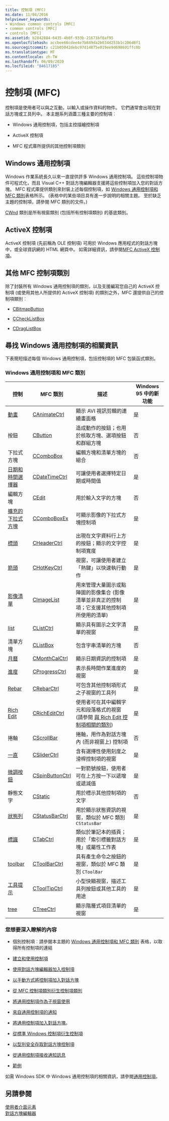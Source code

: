 ```yaml
---
title: 控制項 (MFC)
ms.date: 11/04/2016
helpviewer_keywords:
- Windows common controls [MFC]
- common controls [MFC]
- controls [MFC]
ms.assetid: b2842884-6435-4b8f-933b-21671bf8af95
ms.openlocfilehash: accbee66cdee4e7b849da2b034d253b1c206d8f1
ms.sourcegitcommit: c21b05042debc97d14875e019ee9d698691ffc0b
ms.translationtype: MT
ms.contentlocale: zh-TW
ms.lasthandoff: 06/09/2020
ms.locfileid: "84617185"
---
```

# <a name="controls-mfc"></a>控制項 (MFC)

控制項是使用者可以與之互動，以輸入或操作資料的物件。 它們通常會出現在對話方塊或工具列中。 本主題系列涵蓋三種主要的控制項︰

- Windows 通用控制項，包括主控描繪控制項

- ActiveX 控制項

- MFC 程式庫所提供的其他控制項類別

## <a name="windows-common-controls"></a>Windows 通用控制項

Windows 作業系統長久以來一直提供許多 Windows 通用控制項。 這些控制項物件可程式化，而且 Visual C++ 對話方塊編輯器支援將這些控制項加入您的對話方塊。 MFC 程式庫提供類別來封裝上述每個控制項，如 [Windows 通用控制項和 MFC 類別](#_core_windows_common_controls_and_mfc_classes)表格所示。 (表格中的某些項目具有進一步說明的相關主題。 至於缺乏主題的控制項，請參閱 MFC 類別的文件。)

[CWnd](reference/cwnd-class.md) 類別是所有視窗類別 (包括所有控制項類別) 的基底類別。

## <a name="activex-controls"></a>ActiveX 控制項

ActiveX 控制項 (先前稱為 OLE 控制項) 可用於 Windows 應用程式的對話方塊中，或全球資訊網的 HTML 網頁中。 如需詳細資訊，請參閱[MFC ActiveX 控制項](mfc-activex-controls.md)。

## <a name="other-mfc-control-classes"></a>其他 MFC 控制項類別

除了封裝所有 Windows 通用控制項的類別，以及支援編寫您自己的 ActiveX 控制項 (或使用其他人所提供的 ActiveX 控制項) 的類別之外，MFC 還提供自己的控制項類別︰

- [CBitmapButton](reference/cbitmapbutton-class.md)

- [CCheckListBox](reference/cchecklistbox-class.md)

- [CDragListBox](reference/cdraglistbox-class.md)

## <a name="finding-information-about-windows-common-controls"></a><a name="_core_finding_information_about_windows_common_controls"></a> 尋找 Windows 通用控制項的相關資訊

下表簡短描述每個 Windows 通用控制項，包括控制項的 MFC 包裝函式類別。

### <a name="windows-common-controls-and-mfc-classes"></a><a name="_core_windows_common_controls_and_mfc_classes"></a>Windows 通用控制項和 MFC 類別

|控制|MFC 類別|描述|Windows 95 中的新功能|
|-------------|---------------|-----------------|------------------------|
|[動畫](using-canimatectrl.md)|[CAnimateCtrl](reference/canimatectrl-class.md)|顯示 AVI 視訊剪輯的連續畫面格|是|
|按鈕|[CButton](reference/cbutton-class.md)|造成動作的按鈕；也用於核取方塊、選項按鈕和群組方塊|否|
|下拉式方塊|[CComboBox](reference/ccombobox-class.md)|編輯方塊和清單方塊的組合|否|
|[日期和時間選擇器](using-cdatetimectrl.md)|[CDateTimeCtrl](reference/cdatetimectrl-class.md)|可讓使用者選擇特定日期或時間值|是|
|編輯方塊|[CEdit](reference/cedit-class.md)|用於輸入文字的方塊|否|
|[擴充的下拉式方塊](using-ccomboboxex.md)|[CComboBoxEx](reference/ccomboboxex-class.md)|可顯示影像的下拉式方塊控制項|是|
|[標頭](using-cheaderctrl.md)|[CHeaderCtrl](reference/cheaderctrl-class.md)|出現在文字資料行上方的按鈕；顯示的文字控制項寬度|是|
|[箭頭](using-chotkeyctrl.md)|[CHotKeyCtrl](reference/chotkeyctrl-class.md)|視窗，可讓使用者建立「熱鍵」以快速執行動作|是|
|[影像清單](using-cimagelist.md)|[CImageList](reference/cimagelist-class.md)|用來管理大量圖示或點陣圖的影像集合 (影像清單並非真正的控制項；它支援其他控制項所使用的清單)|是|
|[list](using-clistctrl.md)|[CListCtrl](reference/clistctrl-class.md)|顯示具有圖示之文字清單的視窗|是|
|清單方塊|[CListBox](reference/clistbox-class.md)|包含字串清單的方塊|否|
|[月曆](using-cmonthcalctrl.md)|[CMonthCalCtrl](reference/cmonthcalctrl-class.md)|顯示日期資訊的控制項|是|
|[進度](using-cprogressctrl.md)|[CProgressCtrl](reference/cprogressctrl-class.md)|表示長時間作業進度的視窗|是|
|[Rebar](using-crebarctrl.md)|[CRebarCtrl](reference/crebarctrl-class.md)|可包含其他控制項形式之子視窗的工具列|是|
|[Rich Edit](using-cricheditctrl.md)|[CRichEditCtrl](reference/cricheditctrl-class.md)|使用者可在其中編輯字元和段落格式的視窗 (請參閱 [與 Rich Edit 控制項相關的類別](classes-related-to-rich-edit-controls.md))|是|
|捲軸|[CScrollBar](reference/cscrollbar-class.md)|捲軸，用作為對話方塊內 (而非視窗上) 控制項|否|
|[一直](using-csliderctrl.md)|[CSliderCtrl](reference/csliderctrl-class.md)|含有選擇性使用刻度之滑桿控制項的視窗|是|
|[微調按鈕](using-cspinbuttonctrl.md)|[CSpinButtonCtrl](reference/cspinbuttonctrl-class.md)|一對箭號按鈕，使用者可在上方按一下以遞增或遞減值|是|
|靜態文字|[CStatic](reference/cstatic-class.md)|用於標示其他控制項的文字|否|
|[狀態列](using-cstatusbarctrl.md)|[CStatusBarCtrl](reference/cstatusbarctrl-class.md)|用於顯示狀態資訊的視窗，類似於 MFC 類別 `CStatusBar`|是|
|[標識](using-ctabctrl.md)|[CTabCtrl](reference/ctabctrl-class.md)|類似於筆記本的插頁；用於「索引標籤對話方塊」或屬性工作表|是|
|[toolbar](using-ctoolbarctrl.md)|[CToolBarCtrl](reference/ctoolbarctrl-class.md)|具有產生命令之按鈕的視窗，類似於 MFC 類別 `CToolBar`|是|
|[工具提示](using-ctooltipctrl.md)|[CToolTipCtrl](reference/ctooltipctrl-class.md)|小型快顯視窗，描述工具列按鈕或其他工具的用途|是|
|[tree](using-ctreectrl.md)|[CTreeCtrl](reference/ctreectrl-class.md)|顯示階層式項目清單的視窗|是|

### <a name="what-do-you-want-to-know-more-about"></a>您想要深入瞭解的內容

- 個別控制項︰請參閱本主題的 [Windows 通用控制項和 MFC 類別](#_core_windows_common_controls_and_mfc_classes) 表格，以取得所有控制項的連結

- [建立和使用控制項](making-and-using-controls.md)

- [使用對話方塊編輯器加入控制項](using-the-dialog-editor-to-add-controls.md)

- [以手動方式將控制項加入對話方塊](adding-controls-by-hand.md)

- [從 MFC 控制項類別衍生控制項類別](deriving-controls-from-a-standard-control.md)

- [將通用控制項作為子視窗使用](using-a-common-control-as-a-child-window.md)

- [來自通用控制項的通知](receiving-notification-from-common-controls.md)

- [將通用控制項加入對話方塊](using-common-controls-in-a-dialog-box.md)。

- [從標準 Windows 控制項衍生控制項](deriving-controls-from-a-standard-control.md)

- [以型別安全存取對話方塊控制項](type-safe-access-to-controls-in-a-dialog-box.md)

- [從通用控制項接收通知訊息](receiving-notification-from-common-controls.md)

- [範例](common-control-sample-list.md)

如需 Windows SDK 中 Windows 通用控制項的相關資訊，請參閱[通用控制項](/windows/win32/Controls/common-controls-intro)。

## <a name="see-also"></a>另請參閱

[使用者介面元素](user-interface-elements-mfc.md)<br/>
[對話方塊編輯器](../windows/dialog-editor.md)
